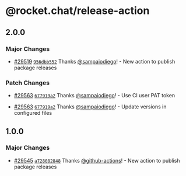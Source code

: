 # @rocket.chat/release-action

## 2.0.0

### Major Changes

- [#29519](https://github.com/RocketChat/Rocket.Chat/pull/29519) [`956dbb552`](https://github.com/RocketChat/Rocket.Chat/commit/956dbb5520b897794cb81f98e4d2320e9418e33d) Thanks [@sampaiodiego](https://github.com/sampaiodiego)! - New action to publish package releases

### Patch Changes

- [#29563](https://github.com/RocketChat/Rocket.Chat/pull/29563) [`677919a2`](https://github.com/RocketChat/Rocket.Chat/commit/677919a23e7509050360412f775e4d864a06a577) Thanks [@sampaiodiego](https://github.com/sampaiodiego)! - Use CI user PAT token

- [#29563](https://github.com/RocketChat/Rocket.Chat/pull/29563) [`677919a2`](https://github.com/RocketChat/Rocket.Chat/commit/677919a23e7509050360412f775e4d864a06a577) Thanks [@sampaiodiego](https://github.com/sampaiodiego)! - Update versions in configured files

## 1.0.0

### Major Changes

- [#29545](https://github.com/RocketChat/Rocket.Chat/pull/29545) [`a728082848`](https://github.com/RocketChat/Rocket.Chat/commit/a72808284870af04a6457af6f2f79b0a0c38b7cb) Thanks [@github-actions](https://github.com/apps/github-actions)! - New action to publish package releases
